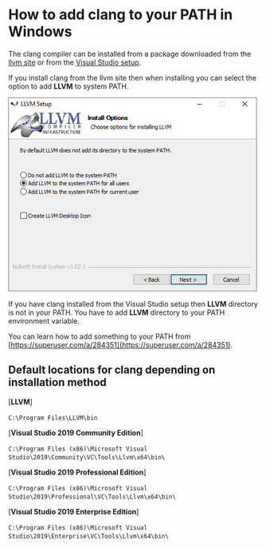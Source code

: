 # How to add clang to your PATH in Windows

The clang compiler can be installed from a package downloaded from the [llvm site](https://releases.llvm.org/download.html) or from the [Visual Studio setup](https://visualstudio.microsoft.com/).

If you install clang from the llvm site then when installing you can select the option to add **LLVM** to system PATH.

![LLVM PATH image](./llvm-path.png)

If you have clang installed from the Visual Studio setup then **LLVM** directory is not in your PATH. You have to add **LLVM** directory to your PATH environment variable.

You can learn how to add something to your PATH from [https://superuser.com/a/284351](https://superuser.com/a/284351).

## Default locations for clang depending on installation method

[**LLVM**]

```C:\Program Files\LLVM\bin```

[**Visual Studio 2019 Community Edition**]

```C:\Program Files (x86)\Microsoft Visual Studio\2019\Community\VC\Tools\Llvm\x64\bin\```

[**Visual Studio 2019 Professional Edition**]

```C:\Program Files (x86)\Microsoft Visual Studio\2019\Professional\VC\Tools\Llvm\x64\bin\```

[**Visual Studio 2019 Enterprise Edition**]

```C:\Program Files (x86)\Microsoft Visual Studio\2019\Enterprise\VC\Tools\Llvm\x64\bin\```
